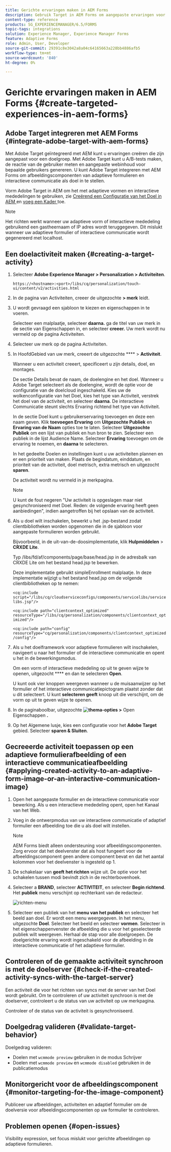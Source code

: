 ```yaml
---
title: Gerichte ervaringen maken in AEM Forms
description: Gebruik Target in AEM Forms om aangepaste ervaringen voor beoogde klanten te maken.
content-type: reference
products: SG_EXPERIENCEMANAGER/6.5/FORMS
topic-tags: integrations
solution: Experience Manager, Experience Manager Forms
feature: Adaptive Forms
role: Admin, User, Developer
source-git-commit: 29391c8e3042a8a04c64165663a228bb4886afb5
workflow-type: tm+mt
source-wordcount: '840'
ht-degree: 0%

---
```


# Gerichte ervaringen maken in AEM Forms {#create-targeted-experiences-in-aem-forms}

## Adobe Target integreren met AEM Forms {#integrate-adobe-target-with-aem-forms}

Met Adobe Target geïntegreerd met AEM kunt u ervaringen creëren die zijn aangepast voor een doelgroep. Met Adobe Target kunt u A/B-tests maken, de reactie van de gebruiker meten en aangepaste webinhoud voor bepaalde gebruikers genereren. U kunt Adobe Target integreren met AEM Forms om afbeeldingscomponenten van adaptieve formulieren en interactieve communicatie als doel in te stellen.

Vorm Adobe Target in AEM om het met adaptieve vormen en interactieve mededelingen te gebruiken, zie [ Creërend een Configuratie van het Doel in AEM ](/help/sites-administering/target.md) en [ voeg een Kader ](/help/sites-administering/target.md) toe.

>[!NOTE]
>
>Het richten werkt wanneer uw adaptieve vorm of interactieve mededeling gebruikend een gastheernaam of IP adres wordt teruggegeven. Dit mislukt wanneer uw adaptieve formulier of interactieve communicatie wordt gegenereerd met localhost.

## Een doelactiviteit maken {#creating-a-target-activity}

1. Selecteer **Adobe Experience Manager > Personalization > Activiteiten**.

   `https://<hostname>:<port>/libs/cq/personalization/touch-ui/content/v2/activities.html`

1. In de pagina van Activiteiten, creeer de uitgezochte **> merk** leidt.
1. U wordt gevraagd een sjabloon te kiezen en eigenschappen in te voeren.

   Selecteer een malplaatje, selecteer **daarna.** ga de titel van uw merk in de sectie van Eigenschappen in, en selecteer **creeer.**
Uw merk wordt nu vermeld op de pagina Activiteiten.

1. Selecteer uw merk op de pagina Activiteiten.
1. In HoofdGebied van uw merk, creeert de uitgezochte **** > **Activiteit**.

   Wanneer u een activiteit creeert, specificeert u zijn details, doel, en montages.

   De sectie Details bevat de naam, de doelengine en het doel. Wanneer u Adobe Target selecteert als de doelengine, wordt de optie voor de configuratie van de doelcloud ingeschakeld. Kies uw de wolkenconfiguratie van het Doel, kies het type van Activiteit, verstrek het doel van de activiteit, en selecteer **daarna**. De interactieve Communicatie steunt slechts Ervaring richtend het type van Activiteit.

   In de sectie Doel kunt u gebruikerservaring toevoegen en deze een naam geven. Klik **toevoegen Ervaring** om **Uitgezochte Publiek** en **Ervaring van de Naam** opties toe te laten. Selecteer **Uitgezochte Publiek** om een lijst van publiek en hun bron te zien. Selecteer een publiek in de lijst Audience Name. Selecteer **Ervaring** toevoegen om de ervaring te noemen, en **daarna** te selecteren.

   In het gedeelte Doelen en instellingen kunt u uw activiteiten plannen en er een prioriteit van maken. Plaats de begindatum, einddatum, en prioriteit van de activiteit, doel metrisch, extra metrisch en uitgezocht **sparen**.

   De activiteit wordt nu vermeld in je merkpagina.

   >[!NOTE]
   >
   >U kunt de fout negeren &quot;Uw activiteit is opgeslagen maar niet gesynchroniseerd met Doel. Reden: de volgende ervaring heeft geen aanbiedingen&quot;, indien aangetroffen bij het opslaan van de activiteit.

1. Als u doel wilt inschakelen, bewerkt u het .jsp-bestand zodat clientbibliotheken worden opgenomen die in de sjabloon voor aangepaste formulieren worden gebruikt.

   Bijvoorbeeld, in de uit-van-de-doosimplementatie, klik **Hulpmiddelen** > **CRXDE Lite**.

   Typ /libs/fd/af/components/page/base/head.jsp in de adresbalk van CRXDE Lite om het bestand head.jsp te bewerken.

   Deze implementatie gebruikt simpleEnrollment malplaatje. In deze implementatie wijzigt u het bestand head.jsp om de volgende clientbibliotheken op te nemen:

   `<cq:include script="/libs/cq/cloudserviceconfigs/components/servicelibs/servicelibs.jsp"/>`

   `<cq:include path="clientcontext_optimized" resourceType="/libs/cq/personalization/components/clientcontext_optimized"/>`

   `<cq:include path="config" resourceType="cq/personalization/components/clientcontext_optimized/config"/>`

1. Als u het doelframework voor adaptieve formulieren wilt inschakelen, navigeert u naar het formulier of de interactieve communicatie en opent u het in de bewerkingsmodus.

   Om een vorm of interactieve mededeling op uit te geven wijze te openen, uitgezocht **** en dan te selecteren **Open**.

   U kunt ook vier knoppen weergeven wanneer u de muisaanwijzer op het formulier of het interactieve communicatiepictogram plaatst zonder dat u dit selecteert. U kunt **selecteren geeft** knoop uit die verschijnt, om de vorm op uit te geven wijze te openen.

1. In de paginaboolbar, uitgezochte **![ thema-opties ](assets/theme-options.png) >** Open Eigenschappen **.**
1. Op het Algemene lusje, kies een configuratie voor het **Adobe Target** gebied. Selecteer **sparen &amp; Sluiten**.

## Gecreeerde activiteit toepassen op een adaptieve formulierafbeelding of een interactieve communicatieafbeelding {#applying-created-activity-to-an-adaptive-form-image-or-an-interactive-communication-image}

1. Open het aangepaste formulier en de interactieve communicatie voor bewerking. Als u een interactieve mededeling opent, open het Kanaal van het Web.

1. Voeg in de ontwerpmodus van uw interactieve communicatie of adaptief formulier een afbeelding toe die u als doel wilt instellen.

   >[!NOTE]
   >
   >AEM Forms biedt alleen ondersteuning voor afbeeldingscomponenten. Zorg ervoor dat het deelvenster dat als host fungeert voor de afbeeldingscomponent geen andere component bevat en dat het aantal kolommen voor het deelvenster is ingesteld op 1.

1. De schakelaar van **geeft** **het richten** wijze uit. De optie voor het schakelen tussen modi bevindt zich in de rechterbovenhoek.
1. Selecteer a **BRAND**, selecteer **ACTIVITEIT**, en selecteer **Begin richtend**. Het **publiek** menu verschijnt op rechterkant van de redacteur.

   ![ richten-menu ](assets/targeting-menu.png)

1. Selecteer een publiek van het **menu van het publiek** en selecteer het beeld aan doel. Er wordt een menu weergegeven. In het menu, uitgezochte **Doel**. Selecteer het beeld en selecteer **vormen**. Selecteer in het eigenschappenvenster de afbeelding die u voor het geselecteerde publiek wilt weergeven. Herhaal de stap voor alle doelgroepen. De doelgerichte ervaring wordt ingeschakeld voor de afbeelding in de interactieve communicatie of het adaptieve formulier.

## Controleren of de gemaakte activiteit synchroon is met de doelserver {#check-if-the-created-activity-syncs-with-the-target-server}

Een activiteit die voor het richten van syncs met de server van het Doel wordt gebruikt. Om te controleren of uw activiteit synchroon is met de doelserver, controleert u de status van uw activiteit op uw merkpagina.

Controleer of de status van de activiteit is gesynchroniseerd.

## Doelgedrag valideren {#validate-target-behavior}

Doelgedrag valideren:

* Doelen met `wcmmode preview` gebruiken in de modus Schrijver
* Doelen met `wcmmode preview` en `wcmmode disabled` gebruiken in de publicatiemodus

## Monitorgericht voor de afbeeldingscomponent {#monitor-targeting-for-the-image-component}

Publiceer uw afbeeldingen, activiteiten en adaptief formulier om de doelversie voor afbeeldingscomponenten op uw formulier te controleren.

## Problemen openen {#open-issues}

Visibility expression, set focus mislukt voor gerichte afbeeldingen op adaptieve formulieren.
